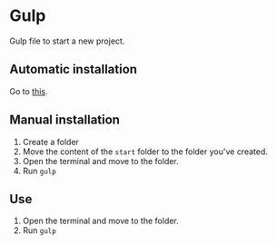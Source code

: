 # Gulp
Gulp file to start a new project.


## Automatic installation
Go to [this](https://github.com/JorreSpijker/gulp-new-project).

## Manual installation
1. Create a folder
2. Move the content of the `start` folder to the folder you've created.
3. Open the terminal and move to the folder.
4. Run `gulp`

## Use
1. Open the terminal and move to the folder.
2. Run `gulp`

